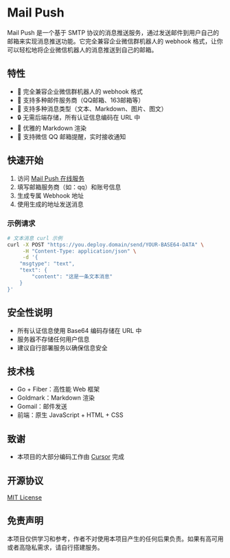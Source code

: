 # Mail Push

Mail Push 是一个基于 SMTP 协议的消息推送服务，通过发送邮件到用户自己的邮箱来实现消息推送功能。它完全兼容企业微信群机器人的 webhook 格式，让你可以轻松地将企业微信机器人的消息推送到自己的邮箱。

## 特性

- 🚀 完全兼容企业微信群机器人的 webhook 格式
- 📧 支持多种邮件服务商（QQ邮箱、163邮箱等）
- 💬 支持多种消息类型（文本、Markdown、图片、图文）
- 🔒 无需后端存储，所有认证信息编码在 URL 中
- 🎨 优雅的 Markdown 渲染
- 📱 支持微信 QQ 邮箱提醒，实时接收通知

## 快速开始

1. 访问 [Mail Push 在线服务](https://mp.xac.one)
2. 填写邮箱服务商（如：qq）和账号信息
3. 生成专属 Webhook 地址
4. 使用生成的地址发送消息

### 示例请求

```bash
# 文本消息 curl 示例
curl -X POST "https://you.deploy.domain/send/YOUR-BASE64-DATA" \
     -H "Content-Type: application/json" \
     -d '{
    "msgtype": "text",
    "text": {
        "content": "这是一条文本消息"
    }
}'
```

## 安全性说明

- 所有认证信息使用 Base64 编码存储在 URL 中
- 服务器不存储任何用户信息
- 建议自行部署服务以确保信息安全

## 技术栈

- Go + Fiber：高性能 Web 框架
- Goldmark：Markdown 渲染
- Gomail：邮件发送
- 前端：原生 JavaScript + HTML + CSS

## 致谢

- 本项目的大部分编码工作由 [Cursor](https://cursor.sh/) 完成

## 开源协议

[MIT License](LICENSE)

## 免责声明

本项目仅供学习和参考，作者不对使用本项目产生的任何后果负责。如果有高可用或者高隐私需求，请自行搭建服务。

